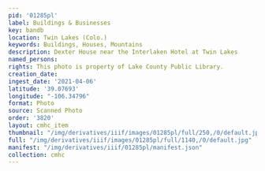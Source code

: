 ```yaml
---
pid: '01285pl'
label: Buildings & Businesses
key: bandb
location: Twin Lakes (Colo.)
keywords: Buildings, Houses, Mountains
description: Dexter House near the Interlaken Hotel at Twin Lakes
named_persons: 
rights: This photo is property of Lake County Public Library.
creation_date: 
ingest_date: '2021-04-06'
latitude: '39.07693'
longitude: "-106.34796"
format: Photo
source: Scanned Photo
order: '3820'
layout: cmhc_item
thumbnail: "/img/derivatives/iiif/images/01285pl/full/250,/0/default.jpg"
full: "/img/derivatives/iiif/images/01285pl/full/1140,/0/default.jpg"
manifest: "/img/derivatives/iiif/01285pl/manifest.json"
collection: cmhc
---
```


